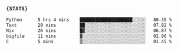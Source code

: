 ### `{STATS}` 
<!--START_SECTION:waka-->

```txt
Python      5 hrs 4 mins    ████████████████████░░░░░   80.35 %
Text        29 mins         ██░░░░░░░░░░░░░░░░░░░░░░░   07.82 %
Nix         26 mins         █▓░░░░░░░░░░░░░░░░░░░░░░░   06.87 %
bigfile     11 mins         ▓░░░░░░░░░░░░░░░░░░░░░░░░   02.96 %
C           5 mins          ▒░░░░░░░░░░░░░░░░░░░░░░░░   01.45 %
```

<!--END_SECTION:waka-->
